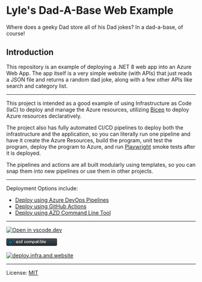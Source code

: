 # Lyle's Dad-A-Base Web Example

Where does a geeky Dad store all of his Dad jokes? In a dad-a-base, of course!

## Introduction

This repository is an example of deploying a .NET 8 web app into an Azure Web App. The app itself is a very simple website (with APIs) that just reads a JSON file and returns a random dad joke, along with a few other APIs like search and category list.

---

This project is intended as a good example of using Infrastructure as Code (IaC) to deploy and manage the Azure resources, utilizing [Bicep](https://learn.microsoft.com/en-us/azure/azure-resource-manager/bicep/overview) to deploy Azure resources declaratively.

The project also has fully automated CI/CD pipelines to deploy both the infrastructure and the application, so you can literally run one pipeline and have it create the Azure Resources, build the program, unit test the program, deploy the program to Azure, and run [Playwright](https://playwright.dev/dotnet/) smoke tests after it is deployed.

The pipelines and actions are all built modularly using templates, so you can snap them into new pipelines or use them in other projects.

---

Deployment Options include:

* [Deploy using Azure DevOps Pipelines](./.azdo/pipelines/readme.md)
* [Deploy using GitHub Actions](./.github/workflows-readme.md)
* [Deploy using AZD Command Line Tool](./.azure/readme.md)

---

[![Open in vscode.dev](https://img.shields.io/badge/Open%20in-vscode.dev-blue)][1]

[1]: https://github.com/lluppesms/math.storm.ghcpa/

[![azd Compatible](/Docs/images/AZD_Compatible.png)](/.azure/readme.md)

[![deploy.infra.and.website](https://github.com/lluppesms/math.storm.ghcpa/actions/workflows/deploy-infra-website.yml/badge.svg)](https://github.com/lluppesms/math.storm.ghcpa/actions/workflows/deploy-infra-website.yml)

---

License: [MIT](./LICENSE)

<!-- [A good example of a DadJoke API](https://icanhazdadjoke.com/api) -->
